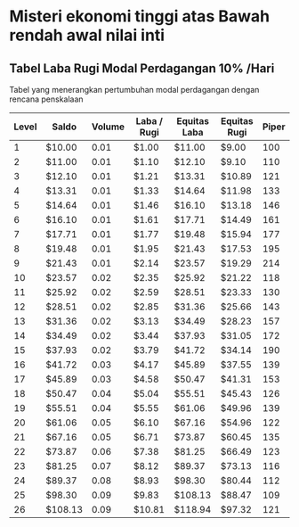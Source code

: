 # Misteri ekonomi tinggi atas Bawah rendah awal nilai inti

## Tabel Laba Rugi Modal Perdagangan 10% /Hari

Tabel yang menerangkan pertumbuhan modal perdagangan dengan rencana penskalaan

| Level | Saldo     | Volume | Laba / Rugi | Equitas Laba | Equitas Rugi | Piper |
| ----- | --------- | ------ | ----------- | ------------ | ------------ | ----- |
| 1     | $10.00    | 0.01   | $1.00       | $11.00       | $9.00        | 100   |
| 2     | $11.00    | 0.01   | $1.10       | $12.10       | $9.10        | 110   |
| 3     | $12.10    | 0.01   | $1.21       | $13.31       | $10.89       | 121   |
| 4     | $13.31    | 0.01   | $1.33       | $14.64       | $11.98       | 133   |
| 5     | $14.64    | 0.01   | $1.46       | $16.10       | $13.18       | 146   |
| 6     | $16.10    | 0.01   | $1.61       | $17.71       | $14.49       | 161   |
| 7     | $17.71    | 0.01   | $1.77       | $19.48       | $15.94       | 177   |
| 8     | $19.48    | 0.01   | $1.95       | $21.43       | $17.53       | 195   |
| 9     | $21.43    | 0.01   | $2.14       | $23.57       | $19.29       | 214   |
| 10    | $23.57    | 0.02   | $2.35       | $25.92       | $21.22       | 118   |
| 11    | $25.92    | 0.02   | $2.59       | $28.51       | $23.33       | 130   |
| 12    | $28.51    | 0.02   | $2.85       | $31.36       | $25.66       | 143   |
| 13    | $31.36    | 0.02   | $3.13       | $34.49       | $28.23       | 157   |
| 14    | $34.49    | 0.02   | $3.44       | $37.93       | $31.05       | 172   |
| 15    | $37.93    | 0.02   | $3.79       | $41.72       | $34.14       | 190   |
| 16    | $41.72    | 0.03   | $4.17       | $45.89       | $37.55       | 139   |
| 17    | $45.89    | 0.03   | $4.58       | $50.47       | $41.31       | 153   |
| 18    | $50.47    | 0.04   | $5.04       | $55.51       | $45.43       | 126   |
| 19    | $55.51    | 0.04   | $5.55       | $61.06       | $49.96       | 139   |
| 20    | $61.06    | 0.05   | $6.10       | $67.16       | $54.96       | 122   |
| 21    | $67.16    | 0.05   | $6.71       | $73.87       | $60.45       | 135   |
| 22    | $73.87    | 0.06   | $7.38       | $81.25       | $66.49       | 123   |
| 23    | $81.25    | 0.07   | $8.12       | $89.37       | $73.13       | 116   |
| 24    | $89.37    | 0.08   | $8.93       | $98.30       | $80.44       | 112   |
| 25    | $98.30    | 0.09   | $9.83       | $108.13      | $88.47       | 109   |
| 26    | $108.13   | 0.09   | $10.81      | $118.94      | $97.32       | 121   |
